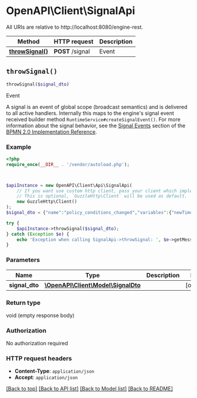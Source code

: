 # OpenAPI\Client\SignalApi

All URIs are relative to http://localhost:8080/engine-rest.

Method | HTTP request | Description
------------- | ------------- | -------------
[**throwSignal()**](SignalApi.md#throwSignal) | **POST** /signal | Event


## `throwSignal()`

```php
throwSignal($signal_dto)
```

Event

A signal is an event of global scope (broadcast semantics) and is delivered to all active handlers. Internally this maps to the engine's signal event received builder method `RuntimeService#createSignalEvent()`. For more information about the signal behavior, see the [Signal Events](https://docs.camunda.org/manual/latest/reference/bpmn20/events/signal-events/) section of the [BPMN 2.0 Implementation Reference](https://docs.camunda.org/manual/latest/reference/bpmn20/).

### Example

```php
<?php
require_once(__DIR__ . '/vendor/autoload.php');



$apiInstance = new OpenAPI\Client\Api\SignalApi(
    // If you want use custom http client, pass your client which implements `GuzzleHttp\ClientInterface`.
    // This is optional, `GuzzleHttp\Client` will be used as default.
    new GuzzleHttp\Client()
);
$signal_dto = {"name":"policy_conditions_changed","variables":{"newTimePeriodInMonth":{"value":24}}}; // \OpenAPI\Client\Model\SignalDto

try {
    $apiInstance->throwSignal($signal_dto);
} catch (Exception $e) {
    echo 'Exception when calling SignalApi->throwSignal: ', $e->getMessage(), PHP_EOL;
}
```

### Parameters

Name | Type | Description  | Notes
------------- | ------------- | ------------- | -------------
 **signal_dto** | [**\OpenAPI\Client\Model\SignalDto**](../Model/SignalDto.md)|  | [optional]

### Return type

void (empty response body)

### Authorization

No authorization required

### HTTP request headers

- **Content-Type**: `application/json`
- **Accept**: `application/json`

[[Back to top]](#) [[Back to API list]](../../README.md#endpoints)
[[Back to Model list]](../../README.md#models)
[[Back to README]](../../README.md)
